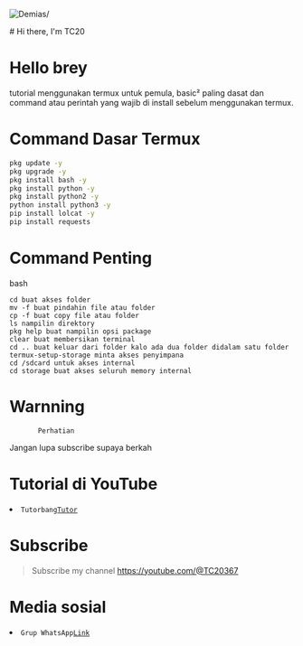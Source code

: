<p align=left> <img src=https://komarev.com/ghpvc/?username=vindraid alt=Demias/> </p>
# Hi there, I'm TC20 

# Hello brey
tutorial menggunakan termux untuk pemula, basic² paling dasat dan command atau perintah yang wajib di install sebelum menggunakan termux.

# Command Dasar Termux
```Bash
pkg update -y
pkg upgrade -y
pkg install bash -y
pkg install python -y
pkg install python2 -y
python install python3 -y
pip install lolcat -y
pip install requests
```
# Command Penting
bash
```
cd buat akses folder
mv -f buat pindahin file atau folder
cp -f buat copy file atau folder
ls nampilin direktory
pkg help buat nampilin opsi package
clear buat membersikan terminal
cd .. buat keluar dari folder kalo ada dua folder didalam satu folder
termux-setup-storage minta akses penyimpana
cd /sdcard untuk akses internal
cd storage buat akses seluruh memory internal
```


# Warnning
           Perhatian
Jangan lupa subscribe supaya berkah

# Tutorial di YouTube
<li><code>Tutorbang<a href="">Tutor</a></code></li> 

# Subscribe 
> Subscribe my channel
> https://youtube.com/@TC20367

# Media sosial
<li><code>Grup WhatsApp<a href="https://chat.whatsapp.com/BzgGrdKMiOdK8hjbcW0AZb">Link</a></code></li> 


